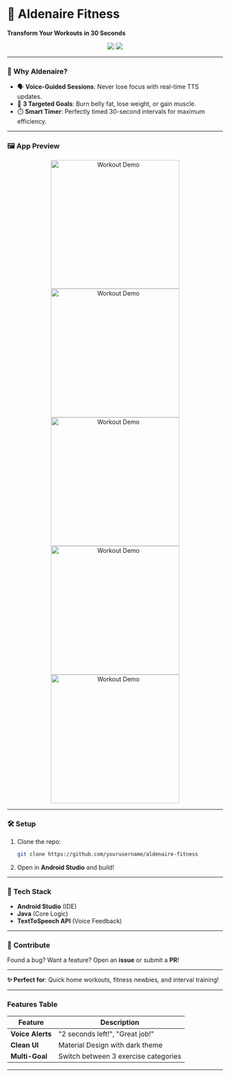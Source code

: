 
# 💪 Aldenaire Fitness  
**Transform Your Workouts in 30 Seconds**  

<div align="center"> <img src="https://img.shields.io/badge/Platform-Android-brightgreen?style=flat"> <img src="https://img.shields.io/badge/Language-Java-orange?style=flat"> </div>

---

### 🌟 **Why Aldenaire?**  
- 🗣️ **Voice-Guided Sessions**: Never lose focus with real-time TTS updates.  
- 🎯 **3 Targeted Goals**: Burn belly fat, lose weight, or gain muscle.  
- ⏱️ **Smart Timer**: Perfectly timed 30-second intervals for maximum efficiency.  

---

### 🖼️ **App Preview**  
<p align="center">  
  <img src="https://i.ibb.co.com/DDfgXzCg/Screenshot-2025-04-17-012855.png" width="300" alt="Workout Demo"> 
  <img src="https://i.postimg.cc/jjTpCXtk/Screenshot-2025-04-17-013538.png" width="300" alt="Workout Demo"> 
  <img src="https://i.postimg.cc/wBkSNmBx/Screenshot-2025-04-17-013551.png" width="300" alt="Workout Demo"> 
  <img src="https://i.postimg.cc/sfLb5y3W/Screenshot-2025-04-17-013603.png" width="300" alt="Workout Demo"> 
  <img src="https://i.postimg.cc/FKGBzXP7/Screenshot-2025-04-17-013613.png" width="300" alt="Workout Demo"> 
</p>  

---

### 🛠️ **Setup**  
1. Clone the repo:  
   ```bash  
   git clone https://github.com/yourusername/aldenaire-fitness  
   ```  
2. Open in **Android Studio** and build!  

---

### 🔧 **Tech Stack**  
- **Android Studio** (IDE)  
- **Java** (Core Logic)  
- **TextToSpeech API** (Voice Feedback)  

---

### 🤝 **Contribute**  
Found a bug? Want a feature? Open an **issue** or submit a **PR**!  

---  

**✨ Perfect for**: Quick home workouts, fitness newbies, and interval training!  

---  

### Features Table  
| Feature          | Description                          |  
|------------------|--------------------------------------|  
| **Voice Alerts** | "2 seconds left!", "Great job!"      |  
| **Clean UI**     | Material Design with dark theme      |  
| **Multi-Goal**   | Switch between 3 exercise categories |  

---  



